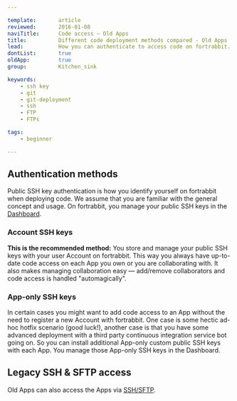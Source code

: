 ```yaml
---

template:       article
reviewed:       2016-01-08
naviTitle:      Code access — Old Apps
title:          Different code deployment methods compared - Old Apps
lead:           How you can authenticate to access code on fortrabbit.
dontList:       true
oldApp:         true
group:          Kitchen_sink

keywords:
    - ssh key
    - git
    - git-deployment
    - ssh
    - FTP
    - FTPs

tags:
    - beginner

---
```



## Authentication methods

Public SSH key authentication is how you identify yourself on fortrabbit when deploying code. We assume that you are familiar with the general concept and usage. On fortrabbit, you manage your public SSH keys in the [Dashboard](dashboard).


### Account SSH keys

**This is the recommended method:** You store and manage your public SSH keys with your user Account on fortrabbit. This way you always have up-to-date code access on each App you own or you are collaborating with. It also makes managing collaboration easy — add/remove collaborators and code access is handled "automagically".


### App-only SSH keys

In certain cases you might want to add code access to an App without the need to register a new Account with fortrabbit. One case is some hectic ad-hoc hotfix scenario (good luck!), another case is that you have some advanced deployment with a third party continuous integration service bot going on. So you can install additional App-only custom public SSH keys with each App. You manage those App-only SSH keys in the Dashboard.

## Legacy SSH & SFTP access

Old Apps can also access the Apps via [SSH/SFTP](ssh-sftp-old).